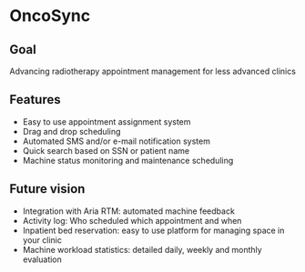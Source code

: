 # OncoSync

## Goal

Advancing radiotherapy appointment management for less advanced clinics

## Features

- Easy to use appointment assignment system
- Drag and drop scheduling
- Automated SMS and/or e-mail notification system
- Quick search based on SSN or patient name
- Machine status monitoring and maintenance scheduling

## Future vision

- Integration with Aria RTM: automated machine feedback
- Activity log: Who scheduled which appointment and when
- Inpatient bed reservation: easy to use platform for managing space in your clinic
- Machine workload statistics: detailed daily, weekly and monthly evaluation

